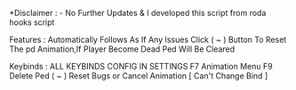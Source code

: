 *Disclaimer : - No Further Updates & I developed this script from roda hooks script

Features : Automatically Follows As If Any Issues Click ( ~ ) Button To Reset The pd Animation,If Player Become Dead Ped Will Be Cleared
    

Keybinds :  ALL KEYBINDS CONFIG IN SETTINGS
F7 Animation Menu
F9 Delete Ped
( ~ ) Reset Bugs or Cancel Animation [ Can't Change Bind ]